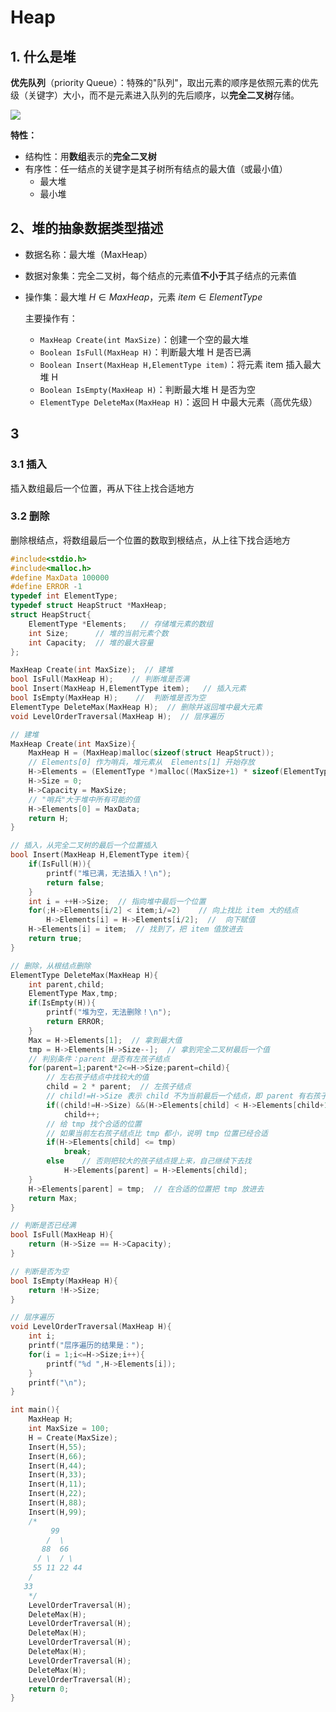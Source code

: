 # Heap



## 1. 什么是堆

**优先队列**（priority Queue）：特殊的"队列"，取出元素的顺序是依照元素的优先级（关键字）大小，而不是元素进入队列的先后顺序，以**完全二叉树**存储。

![](https://cdn.mathpix.com/snip/images/Yw3B4bdTPFz7un2Y-tWX0wHZ3tkS_LB31x6zmJTqpMc.original.fullsize.png)



**特性：**

* 结构性：用**数组**表示的**完全二叉树**
* 有序性：任一结点的关键字是其子树所有结点的最大值（或最小值）
  * 最大堆
  * 最小堆



## 2、堆的抽象数据类型描述

- 数据名称：最大堆（MaxHeap）

- 数据对象集：完全二叉树，每个结点的元素值**不小于**其子结点的元素值

- 操作集：最大堆 $H \in MaxHeap$，元素 $item \in ElementType$

  主要操作有：

  - `MaxHeap Create(int MaxSize)`：创建一个空的最大堆
  - `Boolean IsFull(MaxHeap H)`：判断最大堆 H 是否已满
  - `Boolean Insert(MaxHeap H,ElementType item)`：将元素 item 插入最大堆 H
  - `Boolean IsEmpty(MaxHeap H)`：判断最大堆 H 是否为空
  - `ElementType DeleteMax(MaxHeap H)`：返回 H 中最大元素（高优先级）



## 3

### 3.1 插入

插入数组最后一个位置，再从下往上找合适地方



### 3.2 删除

 删除根结点，将数组最后一个位置的数取到根结点，从上往下找合适地方

```C
#include<stdio.h>
#include<malloc.h>
#define MaxData 100000
#define ERROR -1
typedef int ElementType;
typedef struct HeapStruct *MaxHeap;
struct HeapStruct{
	ElementType *Elements;   // 存储堆元素的数组 
	int Size;      // 堆的当前元素个数 
	int Capacity;  // 堆的最大容量 
};

MaxHeap Create(int MaxSize);  // 建堆 
bool IsFull(MaxHeap H);    // 判断堆是否满
bool Insert(MaxHeap H,ElementType item);   // 插入元素
bool IsEmpty(MaxHeap H);    //  判断堆是否为空
ElementType DeleteMax(MaxHeap H);  // 删除并返回堆中最大元素
void LevelOrderTraversal(MaxHeap H);  // 层序遍历 

// 建堆 
MaxHeap Create(int MaxSize){
	MaxHeap H = (MaxHeap)malloc(sizeof(struct HeapStruct));
	// Elements[0] 作为哨兵，堆元素从  Elements[1] 开始存放 
	H->Elements = (ElementType *)malloc((MaxSize+1) * sizeof(ElementType));
	H->Size = 0;
	H->Capacity = MaxSize;
	// "哨兵"大于堆中所有可能的值 
	H->Elements[0] = MaxData;
	return H;
} 

// 插入，从完全二叉树的最后一个位置插入 
bool Insert(MaxHeap H,ElementType item){
	if(IsFull(H)){
		printf("堆已满，无法插入！\n");
		return false;
	}
	int i = ++H->Size;  // 指向堆中最后一个位置 
	for(;H->Elements[i/2] < item;i/=2)    // 向上找比 item 大的结点 
		H->Elements[i] = H->Elements[i/2];  //  向下赋值 
	H->Elements[i] = item;  // 找到了，把 item 值放进去 
	return true;
}

// 删除，从根结点删除 
ElementType DeleteMax(MaxHeap H){
	int parent,child;
	ElementType Max,tmp;
	if(IsEmpty(H)){
		printf("堆为空，无法删除！\n");
		return ERROR;
	}
	Max = H->Elements[1];  // 拿到最大值
	tmp = H->Elements[H->Size--];  // 拿到完全二叉树最后一个值 
	// 判别条件：parent 是否有左孩子结点 
	for(parent=1;parent*2<=H->Size;parent=child){
		// 左右孩子结点中找较大的值 
		child = 2 * parent;  // 左孩子结点 
		// child!=H->Size 表示 child 不为当前最后一个结点，即 parent 有右孩子结点 
		if((child!=H->Size) &&(H->Elements[child] < H->Elements[child+1]))
			child++;  
		// 给 tmp 找个合适的位置 
		// 如果当前左右孩子结点比 tmp 都小，说明 tmp 位置已经合适 
		if(H->Elements[child] <= tmp)
			break;
		else    // 否则把较大的孩子结点提上来，自己继续下去找 
			H->Elements[parent] = H->Elements[child];
	}
	H->Elements[parent] = tmp;  // 在合适的位置把 tmp 放进去 
	return Max;
} 

// 判断是否已经满 
bool IsFull(MaxHeap H){
	return (H->Size == H->Capacity);
}

// 判断是否为空
bool IsEmpty(MaxHeap H){
	return !H->Size;
}

// 层序遍历
void LevelOrderTraversal(MaxHeap H){
	int i;
	printf("层序遍历的结果是：");
	for(i = 1;i<=H->Size;i++){
		printf("%d ",H->Elements[i]);
	} 
	printf("\n"); 
} 

int main(){
	MaxHeap H;
	int MaxSize = 100;
	H = Create(MaxSize);
	Insert(H,55);
	Insert(H,66);
	Insert(H,44);
	Insert(H,33);
	Insert(H,11);
	Insert(H,22);
	Insert(H,88);
	Insert(H,99);
	/*
		 99
		/  \
	   88  66
	  / \  / \
	 55 11 22 44
	/ 
   33	  
	*/
	LevelOrderTraversal(H);
	DeleteMax(H);
	LevelOrderTraversal(H);
	DeleteMax(H);
	LevelOrderTraversal(H);
	DeleteMax(H);
	LevelOrderTraversal(H);
	DeleteMax(H);
	LevelOrderTraversal(H);
	return 0;
}
```

